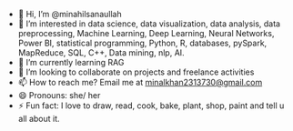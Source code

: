 - 👋 Hi, I’m @minahilsanaullah
- 👀 I’m interested in data science, data visualization, data analysis, data preprocessing, Machine Learning, Deep Learning, Neural Networks, Power BI, statistical programming, Python, R, databases, pySpark, MapReduce, SQL, C++, Data mining, nlp, AI.
- 🌱 I’m currently learning RAG
- 💞️ I’m looking to collaborate on projects and freelance activities 
- 📫 How to reach me? Email me at minalkhan2313730@gmail.com
- 😄 Pronouns: she/ her
- ⚡ Fun fact: I love to draw, read, cook, bake, plant, shop, paint and tell u all about it.

<!---
minahilsanaullah/minahilsanaullah is a ✨ special ✨ repository because its `README.md` (this file) appears on your GitHub profile.
You can click the Preview link to take a look at your changes.
--->
